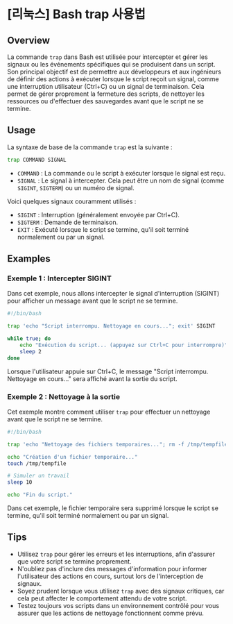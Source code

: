# [리눅스] Bash trap 사용법

## Overview
La commande `trap` dans Bash est utilisée pour intercepter et gérer les signaux ou les événements spécifiques qui se produisent dans un script. Son principal objectif est de permettre aux développeurs et aux ingénieurs de définir des actions à exécuter lorsque le script reçoit un signal, comme une interruption utilisateur (Ctrl+C) ou un signal de terminaison. Cela permet de gérer proprement la fermeture des scripts, de nettoyer les ressources ou d'effectuer des sauvegardes avant que le script ne se termine.

## Usage
La syntaxe de base de la commande `trap` est la suivante :

```bash
trap COMMAND SIGNAL
```

- `COMMAND` : La commande ou le script à exécuter lorsque le signal est reçu.
- `SIGNAL` : Le signal à intercepter. Cela peut être un nom de signal (comme `SIGINT`, `SIGTERM`) ou un numéro de signal.

Voici quelques signaux couramment utilisés :
- `SIGINT` : Interruption (généralement envoyée par Ctrl+C).
- `SIGTERM` : Demande de terminaison.
- `EXIT` : Exécuté lorsque le script se termine, qu'il soit terminé normalement ou par un signal.

## Examples
### Exemple 1 : Intercepter SIGINT
Dans cet exemple, nous allons intercepter le signal d'interruption (SIGINT) pour afficher un message avant que le script ne se termine.

```bash
#!/bin/bash

trap 'echo "Script interrompu. Nettoyage en cours..."; exit' SIGINT

while true; do
    echo "Exécution du script... (appuyez sur Ctrl+C pour interrompre)"
    sleep 2
done
```

Lorsque l'utilisateur appuie sur Ctrl+C, le message "Script interrompu. Nettoyage en cours..." sera affiché avant la sortie du script.

### Exemple 2 : Nettoyage à la sortie
Cet exemple montre comment utiliser `trap` pour effectuer un nettoyage avant que le script ne se termine.

```bash
#!/bin/bash

trap 'echo "Nettoyage des fichiers temporaires..."; rm -f /tmp/tempfile' EXIT

echo "Création d'un fichier temporaire..."
touch /tmp/tempfile

# Simuler un travail
sleep 10

echo "Fin du script."
```

Dans cet exemple, le fichier temporaire sera supprimé lorsque le script se termine, qu'il soit terminé normalement ou par un signal.

## Tips
- Utilisez `trap` pour gérer les erreurs et les interruptions, afin d'assurer que votre script se termine proprement.
- N'oubliez pas d'inclure des messages d'information pour informer l'utilisateur des actions en cours, surtout lors de l'interception de signaux.
- Soyez prudent lorsque vous utilisez `trap` avec des signaux critiques, car cela peut affecter le comportement attendu de votre script.
- Testez toujours vos scripts dans un environnement contrôlé pour vous assurer que les actions de nettoyage fonctionnent comme prévu.